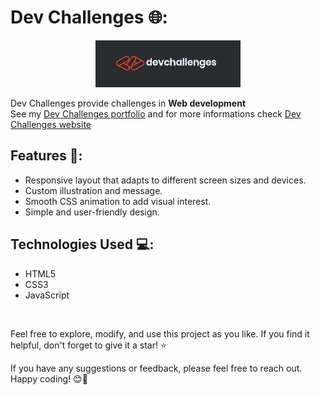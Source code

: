 # Dev Challenges 🌐:

<div align="center">
  
  ![](logo-dev-challenges.png)
  
</div>

Dev Challenges provide challenges in **Web development**   
See my [Dev Challenges portfolio](https://portfolio.devchallenges.io/rahil1202) and for more informations check [Dev Challenges website](https://devchallenges.io/)

## Features 🌟:

- Responsive layout that adapts to different screen sizes and devices.
- Custom illustration and message.
- Smooth CSS animation to add visual interest.
- Simple and user-friendly design.

## Technologies Used 💻:

- HTML5
- CSS3
- JavaScript


</br>

Feel free to explore, modify, and use this project as you like. If you find it helpful, don't forget to give it a star! ⭐️

If you have any suggestions or feedback, please feel free to reach out. Happy coding! 😊🚀

